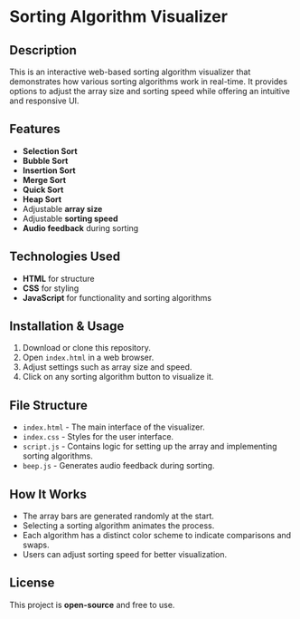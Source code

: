 # Sorting Algorithm Visualizer

## Description
This is an interactive web-based sorting algorithm visualizer that demonstrates how various sorting algorithms work in real-time. It provides options to adjust the array size and sorting speed while offering an intuitive and responsive UI.

## Features
- **Selection Sort**
- **Bubble Sort**
- **Insertion Sort**
- **Merge Sort**
- **Quick Sort**
- **Heap Sort**
- Adjustable **array size**
- Adjustable **sorting speed**
- **Audio feedback** during sorting

## Technologies Used
- **HTML** for structure
- **CSS** for styling
- **JavaScript** for functionality and sorting algorithms

## Installation & Usage
1. Download or clone this repository.
2. Open `index.html` in a web browser.
3. Adjust settings such as array size and speed.
4. Click on any sorting algorithm button to visualize it.

## File Structure
- `index.html` - The main interface of the visualizer.
- `index.css` - Styles for the user interface.
- `script.js` - Contains logic for setting up the array and implementing sorting algorithms.
- `beep.js` - Generates audio feedback during sorting.

## How It Works
- The array bars are generated randomly at the start.
- Selecting a sorting algorithm animates the process.
- Each algorithm has a distinct color scheme to indicate comparisons and swaps.
- Users can adjust sorting speed for better visualization.

## License
This project is **open-source** and free to use.
